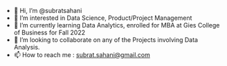 - 👋 Hi, I’m @subratsahani
- 👀 I’m interested in Data Science, Product/Project Management
- 🌱 I’m currently learning Data Analytics, enrolled for MBA at Gies College of Business for Fall 2022
- 💞️ I’m looking to collaborate on any of the Projects involving Data Analysis.
- 📫 How to reach me : subrat.sahani@gmail.com

<!---
subratsahani/subratsahani is a ✨ special ✨ repository because its `README.md` (this file) appears on your GitHub profile.
You can click the Preview link to take a look at your changes.
--->
